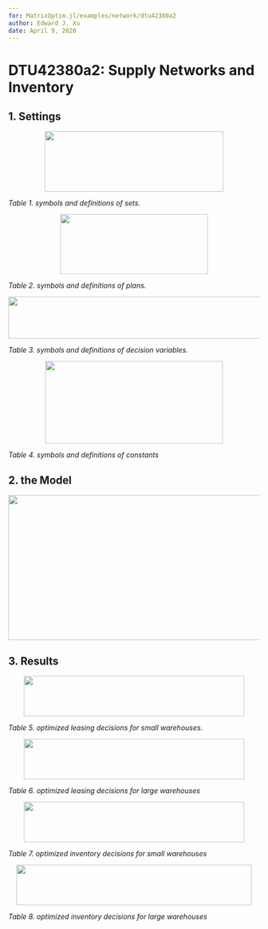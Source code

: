 ```yaml
---
for: MatrixOptim.jl/examples/network/dtu42380a2
author: Edward J. Xu
date: April 9, 2020
---
```


# DTU42380a2: Supply Networks and Inventory

## 1. Settings

<p align="center"><img src="/examples/network/dtu42380a2/tex/434c8741529986268756fbd4818278d0.svg?invert_in_darkmode&sanitize=true" align=middle width=358.31081385pt height=120.32873654999999pt/></p>

_Table 1. symbols and definitions of sets._

<p align="center"><img src="/examples/network/dtu42380a2/tex/8253184bbfc3eaab6d64b2f3983da588.svg?invert_in_darkmode&sanitize=true" align=middle width=296.98673565pt height=120.32873654999999pt/></p>

_Table 2. symbols and definitions of plans._

<p align="center"><img src="/examples/network/dtu42380a2/tex/de47171aa0b93f22461b91d482c30f73.svg?invert_in_darkmode&sanitize=true" align=middle width=541.0358745pt height=84.10510679999999pt/></p>

_Table 3. symbols and definitions of decision variables._

<p align="center"><img src="/examples/network/dtu42380a2/tex/8e36394c055109550f78df36dd8f53c8.svg?invert_in_darkmode&sanitize=true" align=middle width=356.34182925pt height=165.0311784pt/></p>

_Table 4. symbols and definitions of constants_

## 2. the Model

<p align="center"><img src="/examples/network/dtu42380a2/tex/3a57227cb0c5c312d9ffda9b62c3046b.svg?invert_in_darkmode&sanitize=true" align=middle width=668.8834086pt height=290.38941195pt/></p>

## 3. Results

<p align="center"><img src="/examples/network/dtu42380a2/tex/30d94f8a9d6a618cafe785b526bb5f9d.svg?invert_in_darkmode&sanitize=true" align=middle width=441.46196819999994pt height=80.87668215pt/></p>

_Table 5. optimized leasing decisions for small warehouses._

<p align="center"><img src="/examples/network/dtu42380a2/tex/355e42a04e7de3e6b9dd620e9ee5924e.svg?invert_in_darkmode&sanitize=true" align=middle width=441.5075676pt height=80.87668215pt/></p>

_Table 6. optimized leasing decisions for large warehouses_

<p align="center"><img src="/examples/network/dtu42380a2/tex/16ec8e36d6e5b3991bd2e8ec1b57cac5.svg?invert_in_darkmode&sanitize=true" align=middle width=441.5075676pt height=80.87668215pt/></p>

_Table 7. optimized inventory decisions for small warehouses_

<p align="center"><img src="/examples/network/dtu42380a2/tex/6fdd3c3279ded33c59db6258994753a8.svg?invert_in_darkmode&sanitize=true" align=middle width=471.78157454999996pt height=80.87668215pt/></p>

_Table 8. optimized inventory decisions for large warehouses_
